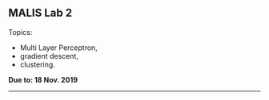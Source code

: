 ## MALIS Lab 2
Topics:
- Multi Layer Perceptron, 
- gradient descent, 
- clustering.

**Due to: 18 Nov. 2019**
___
